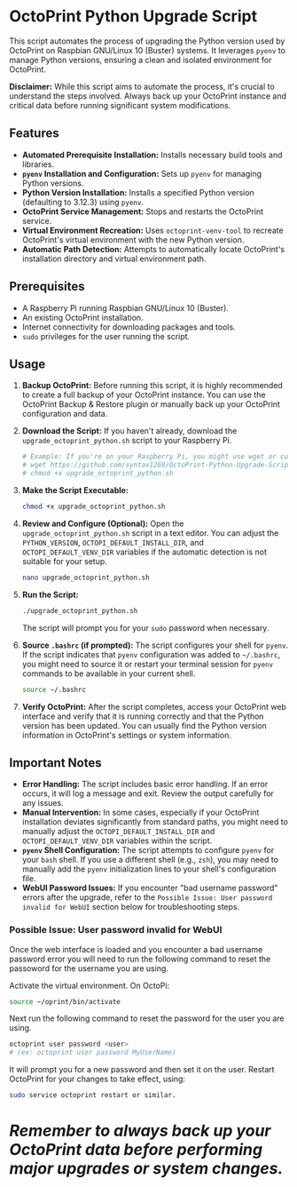 # OctoPrint Python Upgrade Script

This script automates the process of upgrading the Python version used by OctoPrint on Raspbian GNU/Linux 10 (Buster) systems. It leverages `pyenv` to manage Python versions, ensuring a clean and isolated environment for OctoPrint.

**Disclaimer:** While this script aims to automate the process, it's crucial to understand the steps involved. Always back up your OctoPrint instance and critical data before running significant system modifications.

## Features

-   **Automated Prerequisite Installation:** Installs necessary build tools and libraries.
-   **`pyenv` Installation and Configuration:** Sets up `pyenv` for managing Python versions.
-   **Python Version Installation:** Installs a specified Python version (defaulting to 3.12.3) using `pyenv`.
-   **OctoPrint Service Management:** Stops and restarts the OctoPrint service.
-   **Virtual Environment Recreation:** Uses `octoprint-venv-tool` to recreate OctoPrint's virtual environment with the new Python version.
-   **Automatic Path Detection:** Attempts to automatically locate OctoPrint's installation directory and virtual environment path.

## Prerequisites

-   A Raspberry Pi running Raspbian GNU/Linux 10 (Buster).
-   An existing OctoPrint installation.
-   Internet connectivity for downloading packages and tools.
-   `sudo` privileges for the user running the script.

## Usage

1.  **Backup OctoPrint:** Before running this script, it is highly recommended to create a full backup of your OctoPrint instance. You can use the OctoPrint Backup & Restore plugin or manually back up your OctoPrint configuration and data.

2.  **Download the Script:**
    If you haven't already, download the `upgrade_octoprint_python.sh` script to your Raspberry Pi.

    ```bash
    # Example: If you're on your Raspberry Pi, you might use wget or curl
    # wget https://github.com/syntax1269/OctoPrint-Python-Upgrade-Script/blob/main/upgrade_octoprint_python.sh
    # chmod +x upgrade_octoprint_python.sh
    ```

3.  **Make the Script Executable:**

    ```bash
    chmod +x upgrade_octoprint_python.sh
    ```

4.  **Review and Configure (Optional):**
    Open the `upgrade_octoprint_python.sh` script in a text editor. You can adjust the `PYTHON_VERSION`, `OCTOPI_DEFAULT_INSTALL_DIR`, and `OCTOPI_DEFAULT_VENV_DIR` variables if the automatic detection is not suitable for your setup.

    ```bash
    nano upgrade_octoprint_python.sh
    ```

5.  **Run the Script:**

    ```bash
    ./upgrade_octoprint_python.sh
    ```

    The script will prompt you for your `sudo` password when necessary.

6.  **Source `.bashrc` (if prompted):**
    The script configures your shell for `pyenv`. If the script indicates that `pyenv` configuration was added to `~/.bashrc`, you might need to source it or restart your terminal session for `pyenv` commands to be available in your current shell.

    ```bash
    source ~/.bashrc
    ```

7.  **Verify OctoPrint:**
    After the script completes, access your OctoPrint web interface and verify that it is running correctly and that the Python version has been updated. You can usually find the Python version information in OctoPrint's settings or system information.

## Important Notes

-   **Error Handling:** The script includes basic error handling. If an error occurs, it will log a message and exit. Review the output carefully for any issues.
-   **Manual Intervention:** In some cases, especially if your OctoPrint installation deviates significantly from standard paths, you might need to manually adjust the `OCTOPI_DEFAULT_INSTALL_DIR` and `OCTOPI_DEFAULT_VENV_DIR` variables within the script.
-   **`pyenv` Shell Configuration:** The script attempts to configure `pyenv` for your `bash` shell. If you use a different shell (e.g., `zsh`), you may need to manually add the `pyenv` initialization lines to your shell's configuration file.
-   **WebUI Password Issues:** If you encounter "bad username password" errors after the upgrade, refer to the `Possible Issue: User password invalid for WebUI` section below for troubleshooting steps.

### Possible Issue: User password invalid for WebUI

Once the web interface is loaded and you encounter a bad username password error you will need to run the following command to reset the passoword for the username you are using.


Activate the virtual environment. On OctoPi:
```bash
source ~/oprint/bin/activate
```

Next run the following command to reset the password for the user you are using.
```bash
octoprint user password <user>
# (ex: octoprint user password MyUserName)
```
It will prompt you for a new password and then set it on the user.
Restart OctoPrint for your changes to take effect, using:
```bash
sudo service octoprint restart or similar.
```

# ***Remember to always back up your OctoPrint data before performing major upgrades or system changes.***
